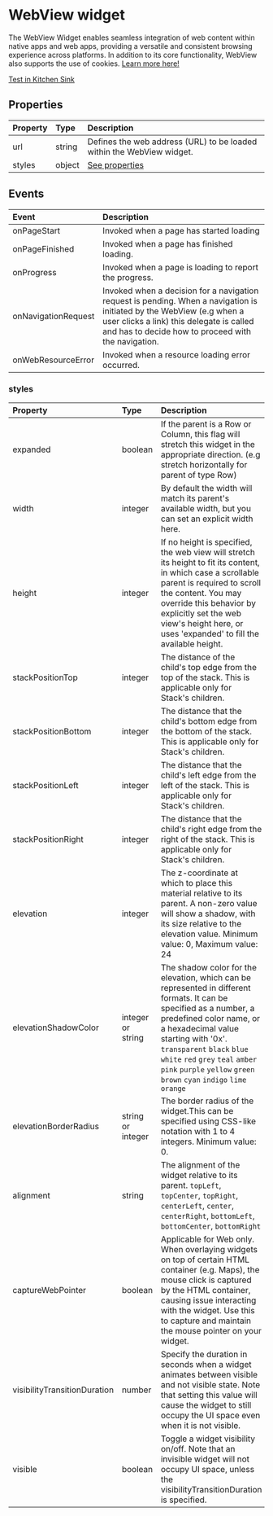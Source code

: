 # WebView widget

The WebView Widget enables seamless integration of web content within native apps and web apps, providing a versatile and consistent browsing experience across platforms. In addition to its core functionality, WebView also supports the use of cookies. [Learn more here!](/tips-and-tricks/cookies.md)

[Test in Kitchen Sink](https://studio.ensembleui.com/app/e24402cb-75e2-404c-866c-29e6c3dd7992/screen/22c8d57d-a906-4d11-873d-161fd6c56c0a)

## Properties

| Property | Type   | Description                                                           |
| :------- | :----- | :-------------------------------------------------------------------- |
| url      | string | Defines the web address (URL) to be loaded within the WebView widget. |
| styles   | object | [See properties](#styles)                                             |

## Events

| Event | Description                                                           |
| :------- | :-------------------------------------------------------------------- |
| onPageStart      | Invoked when a page has started loading |
| onPageFinished   | Invoked when a page has finished loading. |
| onProgress   | Invoked when a page is loading to report the progress. |
| onNavigationRequest   | Invoked when a decision for a navigation request is pending. When a navigation is initiated by the WebView (e.g when a user clicks a link) this delegate is called and has to decide how to proceed with the navigation. |
| onWebResourceError | Invoked when a resource loading error occurred. |

### styles

| Property                     | Type              | Description                                                                                                                                                                                                                                                                                                                       |
| :--------------------------- | :---------------- | :-------------------------------------------------------------------------------------------------------------------------------------------------------------------------------------------------------------------------------------------------------------------------------------------------------------------------------- |
| expanded                     | boolean           | If the parent is a Row or Column, this flag will stretch this widget in the appropriate direction. (e.g stretch horizontally for parent of type Row)                                                                                                                                                                              |
| width                        | integer           | By default the width will match its parent's available width, but you can set an explicit width here.                                                                                                                                                                                                                             |
| height                       | integer           | If no height is specified, the web view will stretch its height to fit its content, in which case a scrollable parent is required to scroll the content. You may override this behavior by explicitly set the web view's height here, or uses 'expanded' to fill the available height.                                            |
| stackPositionTop             | integer           | The distance of the child's top edge from the top of the stack. This is applicable only for Stack's children.                                                                                                                                                                                                                     |
| stackPositionBottom          | integer           | The distance that the child's bottom edge from the bottom of the stack. This is applicable only for Stack's children.                                                                                                                                                                                                             |
| stackPositionLeft            | integer           | The distance that the child's left edge from the left of the stack. This is applicable only for Stack's children.                                                                                                                                                                                                                 |
| stackPositionRight           | integer           | The distance that the child's right edge from the right of the stack. This is applicable only for Stack's children.                                                                                                                                                                                                               |
| elevation                    | integer           | The z-coordinate at which to place this material relative to its parent. A non-zero value will show a shadow, with its size relative to the elevation value. Minimum value: 0, Maximum value: 24                                                                                                                                  |
| elevationShadowColor         | integer or string | The shadow color for the elevation, which can be represented in different formats. It can be specified as a number, a predefined color name, or a hexadecimal value starting with '0x'. `transparent` `black` `blue` `white` `red` `grey` `teal` `amber` `pink` `purple` `yellow` `green` `brown` `cyan` `indigo` `lime` `orange` |
| elevationBorderRadius        | string or integer | The border radius of the widget.This can be specified using CSS-like notation with 1 to 4 integers. Minimum value: 0.                                                                                                                                                                                                             |
| alignment                    | string            | The alignment of the widget relative to its parent. `topLeft`, `topCenter`, `topRight`, `centerLeft`, `center`, `centerRight`, `bottomLeft`, `bottomCenter`, `bottomRight`                                                                                                                                                        |
| captureWebPointer            | boolean           | Applicable for Web only. When overlaying widgets on top of certain HTML container (e.g. Maps), the mouse click is captured by the HTML container, causing issue interacting with the widget. Use this to capture and maintain the mouse pointer on your widget.                                                                   |
| visibilityTransitionDuration | number            | Specify the duration in seconds when a widget animates between visible and not visible state. Note that setting this value will cause the widget to still occupy the UI space even when it is not visible.                                                                                                                        |
| visible                      | boolean           | Toggle a widget visibility on/off. Note that an invisible widget will not occupy UI space, unless the visibilityTransitionDuration is specified.                                                                                                                                                                                  |
